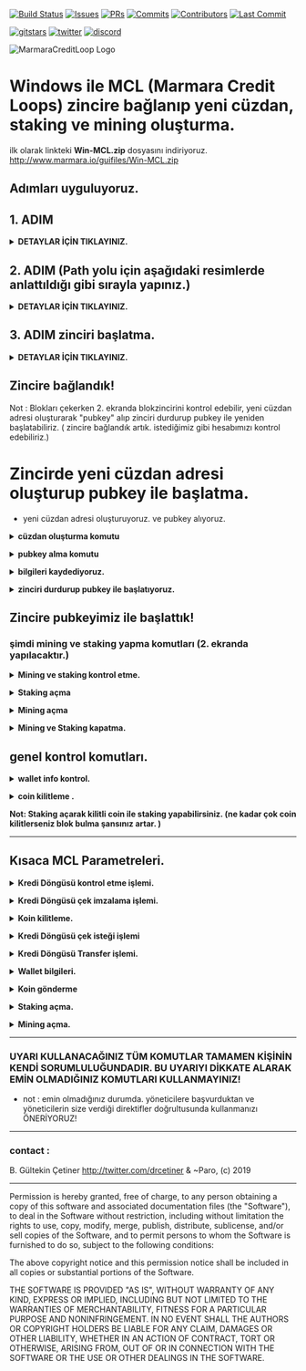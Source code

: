 [![Build Status](https://travis-ci.org/KomodoPlatform/komodo.svg?branch=master)](https://travis-ci.org/KomodoPlatform/komodo)
[![Issues](https://img.shields.io/github/issues-raw/komodoplatform/komodo)](https://github.com/KomodoPlatform/komodo/issues)
[![PRs](https://img.shields.io/github/issues-pr-closed/komodoplatform/komodo)](https://github.com/KomodoPlatform/komodo/pulls)
[![Commits](https://img.shields.io/github/commit-activity/y/komodoplatform/komodo)](https://github.com/KomodoPlatform/komodo/commits/dev)
[![Contributors](https://img.shields.io/github/contributors/komodoplatform/komodo)](https://github.com/KomodoPlatform/komodo/graphs/contributors)
[![Last Commit](https://img.shields.io/github/last-commit/komodoplatform/komodo)](https://github.com/KomodoPlatform/komodo/graphs/commit-activity)


[![gitstars](https://img.shields.io/github/stars/komodoplatform/komodo?style=social)](https://github.com/KomodoPlatform/komodo/stargazers)
[![twitter](https://img.shields.io/twitter/follow/marmarachain?style=social)](https://twitter.com/marmarachain)
[![discord](https://img.shields.io/discord/412898016371015680)](https://discord.gg/QZNMw73)


![MarmaraCreditLoop Logo](https://raw.githubusercontent.com/marmarachain/Marmara-v.1.0/master/sonhali-beyaz-fo.png "Marmara Credit Loop Logo")

# Windows ile MCL (Marmara Credit Loops) zincire bağlanıp yeni cüzdan, staking ve mining oluşturma.

ilk olarak linkteki **Win-MCL.zip** dosyasını indiriyoruz. http://www.marmara.io/guifiles/Win-MCL.zip

## Adımları uyguluyoruz.

## 1. ADIM
**<details><summary>DETAYLAR İÇİN TIKLAYINIZ.</summary>**

- **Win-MCL.zip** dosyasını `"C:\"` ana dizine atın.
- **Win-MCL.zip** dosyasını sağ tıklayıp klasöre çıkart diyoruz.
- `"C:\Win-MCl"` klasörüne girin.
-  Klasördeki **fetch-params.bat** çift tıklayarak çalıştırıp **ZcashParams** dosyalarını çekiyoruz. (1.5 gb civarıdır. internet hızınıza göre zaman alabilir beklemesiniz.!!!)

![Komodo Logo](img/Screenshot_107.png "Marmara Credit")
</details>



## 2. ADIM (Path yolu için aşağıdaki resimlerde anlattıldığı gibi sırayla yapınız.)
**<details><summary>DETAYLAR İÇİN TIKLAYINIZ.</summary>**

- Girilecek path yolu : `"C:\Win-MCL"`
- adım 1

- ![Komodo Logo](img/path-1.jpg "Marmara Credit")
- adım 2 

- ![Komodo Logo](img/path-2.jpg "Marmara Credit")
- adım 3

- ![Komodo Logo](img/path-3.png "Marmara Credit")
</details>

## 3. ADIM zinciri başlatma.
**<details><summary>DETAYLAR İÇİN TIKLAYINIZ.</summary>**
- 2 adet MSDOS konsolu Açıyoruz (Win+R veya > başlat cmd yazarak "Command Prompt" açabilirsiniz.)
- ilk ekrana MCl zinciri başlatma komutunu giriyoruz. (blokları çekmesini bekliyoruz.)

```komodod -ac_name=MCL -ac_supply=2000000 -ac_cc=2 -addnode=37.148.210.158 -addnode=37.148.212.36 -addressindex=1 -spentindex=1 -ac_marmara=1 -ac_staked=75 -ac_reward=3000000000```
- resim
![Komodo Logo](img/resim1.png "Marmara Credit")
</details>


## Zincire bağlandık!
Not : Blokları çekerken 2. ekranda blokzincirini kontrol edebilir, yeni cüzdan adresi oluşturarak "pubkey" alıp zinciri durdurup pubkey ile yeniden başlatabiliriz. ( zincire bağlandık artık. istediğimiz gibi hesabımızı kontrol edebiliriz.)

# Zincirde yeni  cüzdan adresi oluşturup pubkey ile başlatma.

- yeni cüzdan adresi oluşturuyoruz. ve pubkey alıyoruz.

**<details><summary>cüzdan oluşturma komutu</summary>**

```komodo-cli -ac_name=MCL getnewaddress```
</details>

**<details><summary>pubkey alma komutu </summary>**
 
```komodo-cli -ac_name=MCL validateaddress "walletadresi"```
![Komodo Logo](img/resim2.png "Marmara Credit")
</details>

**<details><summary>bilgileri kaydediyoruz.</summary>**

![Komodo Logo](img/resim3.png "Marmara Credit")
</details>

**<details><summary>zinciri durdurup pubkey ile başlatıyoruz.</summary>**

 - - zinciri durdurma 
 - - ```komodo-cli -ac_name=MCL stop```
 - - zinciri durdurma pubkey ile başlatma

 - - ```komodod -ac_name=MCL -ac_supply=2000000 -ac_cc=2 -addnode=37.148.210.158 -addnode=37.148.212.36 -addressindex=1 -spentindex=1 -ac_marmara=1 -ac_staked=75 -ac_reward=3000000000 -pubkey=03bb140553b21bbd10964013eba8c2bbb54c750247fcd3117f604a9c01c79f5da0```
 ![Komodo Logo](img/resim4.png "Marmara Credit")
</details>

 ## Zincire pubkeyimiz ile başlattık!

 ### şimdi mining ve staking yapma komutları (2. ekranda yapılacaktır.)
 
**<details><summary>Mining ve staking kontrol etme.</summary>**

 - - ```komodo-cli -ac_name=MCL getgenerate```
  ![Komodo Logo](img/resim5.png "Marmara Credit")
</details>

**<details><summary>Staking açma</summary>**

- - ```komodo-cli -ac_name=MCL setgenerate true 0```
![Komodo Logo](img/resim6.png "Marmara Credit")
</details>

**<details><summary>Mining açma</summary>**

- - ```komodo-cli -ac_name=MCL setgenerate true 1```
![Komodo Logo](img/resim7.png "Marmara Credit")
</details>

**<details><summary>Mining ve Staking kapatma.</summary>**

- - ```komodo-cli -ac_name=MCL setgenerate false```
![Komodo Logo](img/resim8.png "Marmara Credit")
</details>


## genel kontrol komutları.

**<details><summary>wallet info kontrol.</summary>**

- - ```komodo-cli -ac_name=MCL marmarainfo 0 0 0 0 "pubkey"```
![Komodo Logo](img/resim9.png "Marmara Credit")
</details>

**<details><summary>coin kilitleme .</summary>**

- - ```komodo-cli -ac_name=MCL marmaralock coinadeti```
- - ```komodo-cli -ac_name=MCL sendrawtransaction "hex"```
![Komodo Logo](img/resim10.png "Marmara Credit")
</details>

**Not: Staking açarak kilitli coin ile staking yapabilirsiniz. (ne kadar çok coin kilitlerseniz blok bulma şansınız artar. )**

---
## Kısaca MCL Parametreleri.

**<details><summary>Kredi Döngüsü kontrol etme işlemi.</summary>**
- **`komodo-cli -ac_name=MCL marmaracreditloop txid`**
</details>

**<details><summary>Kredi Döngüsü çek imzalama işlemi.</summary>**
- **`komodo-cli -ac_name=MCL marmaraissue receiverpk amount currency matures approvaltxid`**
</details>

**<details><summary>Koin kilitleme.</summary>**
- **`komodo-cli -ac_name=MCL marmaralock amount`**
</details>

**<details><summary>Kredi Döngüsü çek isteği işlemi</summary>**
- **`komodo-cli -ac_name=MCL marmarareceive senderpk amount currency matures batontxid`**
</details>

**<details><summary>Kredi Döngüsü Transfer işlemi.</summary>**
- **`komodo-cli -ac_name=MCL marmaratransfer receiverpk amount currency matures approvaltxid`**
</details>

**<details><summary>Wallet bilgileri.</summary>**
- **`komodo-cli -ac_name=MCL marmarainfo 0 0 0 0 <pubkey>`**
</details>

**<details><summary>Koin gönderme</summary>**
- **`komodo-cli -ac_name=MCL sendtoaddress walletaddress amount`**
</details>

**<details><summary>Staking açma.</summary>**
- **`komodo-cli -ac_name=MCL setgenerate true 0`**
</details>

**<details><summary>Mining açma.</summary>**
- **`komodo-cli -ac_name=MCL setgenerate true 1`** 
</details>

---
### UYARI KULLANACAĞINIZ TÜM KOMUTLAR TAMAMEN KİŞİNİN KENDİ SORUMLULUĞUNDADIR. BU UYARIYI DİKKATE ALARAK EMİN OLMADIĞINIZ KOMUTLARI KULLANMAYINIZ!
- not : emin olmadığınız durumda. yöneticilere başvurduktan ve yöneticilerin size verdiği direktifler doğrultusunda  kullanmanızı ÖNERİYORUZ!
---
### contact :  
B. Gültekin Çetiner http://twitter.com/drcetiner & ~Paro, (c) 2019  

---
Permission is hereby granted, free of charge, to any person obtaining a copy of this software and associated documentation files (the "Software"), to deal in the Software without restriction, including without limitation the rights to use, copy, modify, merge, publish, distribute, sublicense, and/or sell copies of the Software, and to permit persons to whom the Software is furnished to do so, subject to the following conditions:

The above copyright notice and this permission notice shall be included in all copies or substantial portions of the Software.

THE SOFTWARE IS PROVIDED "AS IS", WITHOUT WARRANTY OF ANY KIND, EXPRESS OR IMPLIED, INCLUDING BUT NOT LIMITED TO THE WARRANTIES OF MERCHANTABILITY, FITNESS FOR A PARTICULAR PURPOSE AND NONINFRINGEMENT. IN NO EVENT SHALL THE AUTHORS OR COPYRIGHT HOLDERS BE LIABLE FOR ANY CLAIM, DAMAGES OR OTHER LIABILITY, WHETHER IN AN ACTION OF CONTRACT, TORT OR OTHERWISE, ARISING FROM, OUT OF OR IN CONNECTION WITH THE SOFTWARE OR THE USE OR OTHER DEALINGS IN THE SOFTWARE.
